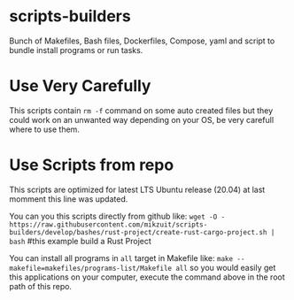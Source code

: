 # scripts-builders
Bunch of Makefiles, Bash files, Dockerfiles, Compose, yaml and script to bundle install programs or run tasks.

# Use Very Carefully
This scripts contain `rm -f` command on some auto created files but they could work on an unwanted way depending on your OS, be very carefull where to use them.

# Use Scripts from repo
This scripts are optimized for latest LTS Ubuntu release (20.04) at last momment this line was updated.

You can you this scripts directly from github like:
`wget -O - https://raw.githubusercontent.com/mikzuit/scripts-builders/develop/bashes/rust-project/create-rust-cargo-project.sh | bash` #this example build a Rust Project

You can install all programs in `all` target in Makefile like: 
`make --makefile=makefiles/programs-list/Makefile all` so you would easily get this applications on your computer, execute the command above in the root path of this repo.